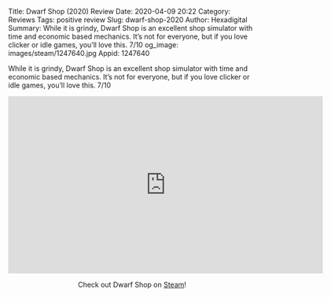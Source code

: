 Title: Dwarf Shop (2020) Review
Date: 2020-04-09 20:22
Category: Reviews
Tags: positive review
Slug: dwarf-shop-2020
Author: Hexadigital
Summary: While it is grindy, Dwarf Shop is an excellent shop simulator with time and economic based mechanics. It’s not for everyone, but if you love clicker or idle games, you’ll love this. 7/10
og_image: images/steam/1247640.jpg
Appid: 1247640

While it is grindy, Dwarf Shop is an excellent shop simulator with time and economic based mechanics. It’s not for everyone, but if you love clicker or idle games, you’ll love this. 7/10

<center><iframe src="https://www.youtube.com/embed/1eDgIBr7O1E?feature=oembed" allow="accelerometer; autoplay; encrypted-media; gyroscope; picture-in-picture" width="640" height="360" frameborder="0"></iframe>

Check out Dwarf Shop on [Steam](https://store.steampowered.com/app/1247640/?curator_clanid=34633900)!</center>
